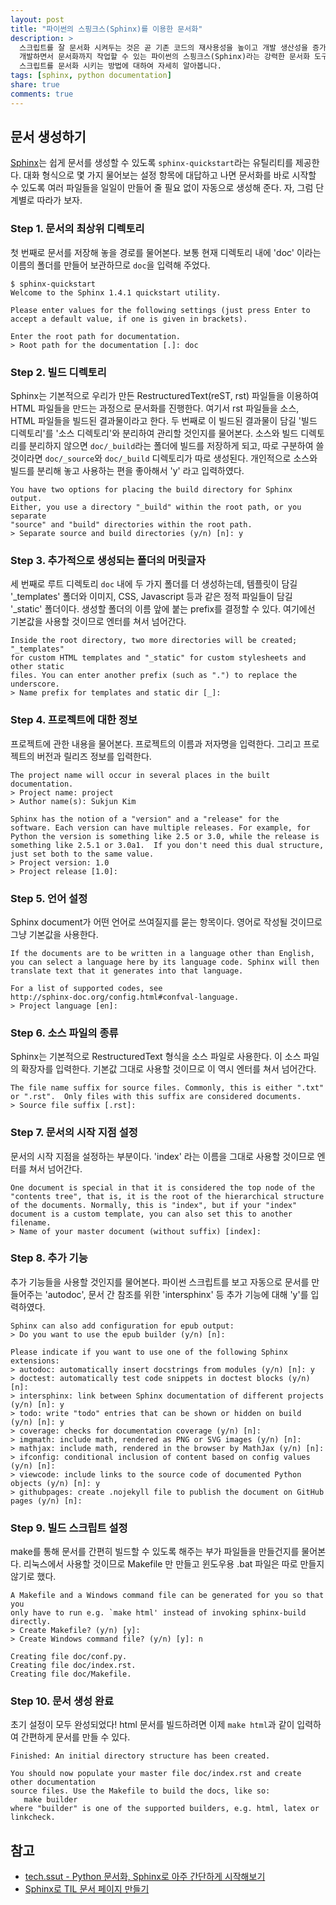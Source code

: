 ```yaml
---
layout: post
title: "파이썬의 스핑크스(Sphinx)를 이용한 문서화"
description: >
  스크립트를 잘 문서화 시켜두는 것은 곧 기존 코드의 재사용성을 높이고 개발 생산성을 증가시킵니다.
  개발하면서 문서화까지 작업할 수 있는 파이썬의 스핑크스(Sphinx)라는 강력한 문서화 도구를 이용해 파이썬 패키지 또는
  스크립트를 문서화 시키는 방법에 대하여 자세히 알아봅니다.
tags: [sphinx, python documentation]
share: true
comments: true
---
```



## 문서 생성하기

[Sphinx](http://www.sphinx-doc.org/en/stable/)는 쉽게 문서를 생성할 수 있도록 `sphinx-quickstart`라는 유틸리티를
제공한다. 대화 형식으로 몇 가지 물어보는 설정 항목에 대답하고 나면 문서화를 바로 시작할 수 있도록 여러 파일들을 일일이
만들어 줄 필요 없이 자동으로 생성해 준다. 자, 그럼 단계별로 따라가 보자.

### Step 1. 문서의 최상위 디렉토리

첫 번째로 문서를 저장해 놓을 경로를 물어본다. 보통 현재 디렉토리 내에 'doc' 이라는 이름의 폴더를 만들어 보관하므로
`doc`을 입력해 주었다.

```
$ sphinx-quickstart
Welcome to the Sphinx 1.4.1 quickstart utility.

Please enter values for the following settings (just press Enter to
accept a default value, if one is given in brackets).

Enter the root path for documentation.
> Root path for the documentation [.]: doc
```

### Step 2. 빌드 디렉토리

Sphinx는 기본적으로 우리가 만든 RestructuredText(reST, rst) 파일들을 이용하여 HTML 파일들을 만드는 과정으로 문서화를
진행한다. 여기서 rst 파일들을 소스, HTML 파일들을 빌드된 결과물이라고 한다. 두 번째로 이 빌드된 결과물이 담길
'빌드 디렉토리'를 '소스 디렉토리'와 분리하여 관리할 것인지를 물어본다. 소스와 빌드 디렉토리를 분리하지 않으면
`doc/_build`라는 폴더에 빌드를 저장하게 되고, 따로 구분하여 쓸 것이라면 `doc/_source`와 `doc/_build` 디렉토리가 따로
생성된다. 개인적으로 소스와 빌드를 분리해 놓고 사용하는 편을 좋아해서 'y' 라고 입력하였다.

```
You have two options for placing the build directory for Sphinx output.
Either, you use a directory "_build" within the root path, or you separate
"source" and "build" directories within the root path.
> Separate source and build directories (y/n) [n]: y
```

### Step 3. 추가적으로 생성되는 폴더의 머릿글자

세 번째로 루트 디렉토리 `doc` 내에 두 가지 폴더를 더 생성하는데,
템플릿이 담길 '_templates' 폴더와 이미지, CSS, Javascript 등과 같은 정적 파일들이 담길 '_static' 폴더이다.
생성할 폴더의 이름 앞에 붙는 prefix를 결정할 수 있다. 여기에선 기본값을 사용할 것이므로 엔터를 쳐서 넘어간다.

```
Inside the root directory, two more directories will be created; "_templates"
for custom HTML templates and "_static" for custom stylesheets and other static
files. You can enter another prefix (such as ".") to replace the underscore.
> Name prefix for templates and static dir [_]:
```

### Step 4. 프로젝트에 대한 정보

프로젝트에 관한 내용을 물어본다. 프로젝트의 이름과 저자명을 입력한다. 그리고 프로젝트의 버전과 릴리즈 정보를 입력한다.

```
The project name will occur in several places in the built documentation.
> Project name: project
> Author name(s): Sukjun Kim

Sphinx has the notion of a "version" and a "release" for the
software. Each version can have multiple releases. For example, for
Python the version is something like 2.5 or 3.0, while the release is
something like 2.5.1 or 3.0a1.  If you don't need this dual structure,
just set both to the same value.
> Project version: 1.0
> Project release [1.0]:
```

### Step 5. 언어 설정

Sphinx document가 어떤 언어로 쓰여질지를 묻는 항목이다. 영어로 작성될 것이므로 그냥 기본값을 사용한다.

```
If the documents are to be written in a language other than English,
you can select a language here by its language code. Sphinx will then
translate text that it generates into that language.

For a list of supported codes, see
http://sphinx-doc.org/config.html#confval-language.
> Project language [en]:
```

### Step 6. 소스 파일의 종류

Sphinx는 기본적으로 RestructuredText 형식을 소스 파일로 사용한다. 이 소스 파일의 확장자를 입력한다.
기본값 그대로 사용할 것이므로 이 역시 엔터를 쳐서 넘어간다.

```
The file name suffix for source files. Commonly, this is either ".txt"
or ".rst".  Only files with this suffix are considered documents.
> Source file suffix [.rst]:
```

### Step 7. 문서의 시작 지점 설정

문서의 시작 지점을 설정하는 부분이다. 'index' 라는 이름을 그대로 사용할 것이므로 엔터를 쳐서 넘어간다.

```
One document is special in that it is considered the top node of the
"contents tree", that is, it is the root of the hierarchical structure
of the documents. Normally, this is "index", but if your "index"
document is a custom template, you can also set this to another filename.
> Name of your master document (without suffix) [index]:
```

### Step 8. 추가 기능

추가 기능들을 사용할 것인지를 물어본다. 파이썬 스크립트를 보고 자동으로 문서를 만들어주는 'autodoc',
문서 간 참조를 위한 'intersphinx' 등 추가 기능에 대해 'y'를 입력하였다.

```
Sphinx can also add configuration for epub output:
> Do you want to use the epub builder (y/n) [n]:

Please indicate if you want to use one of the following Sphinx extensions:
> autodoc: automatically insert docstrings from modules (y/n) [n]: y
> doctest: automatically test code snippets in doctest blocks (y/n) [n]:
> intersphinx: link between Sphinx documentation of different projects (y/n) [n]: y
> todo: write "todo" entries that can be shown or hidden on build (y/n) [n]: y
> coverage: checks for documentation coverage (y/n) [n]:
> imgmath: include math, rendered as PNG or SVG images (y/n) [n]:
> mathjax: include math, rendered in the browser by MathJax (y/n) [n]:
> ifconfig: conditional inclusion of content based on config values (y/n) [n]:
> viewcode: include links to the source code of documented Python objects (y/n) [n]: y
> githubpages: create .nojekyll file to publish the document on GitHub pages (y/n) [n]:
```

### Step 9. 빌드 스크립트 설정

make를 통해 문서를 간편히 빌드할 수 있도록 해주는 부가 파일들을 만들건지를 물어본다.
리눅스에서 사용할 것이므로 Makefile 만 만들고 윈도우용 .bat 파일은 따로 만들지 않기로 했다.

```
A Makefile and a Windows command file can be generated for you so that you
only have to run e.g. `make html' instead of invoking sphinx-build
directly.
> Create Makefile? (y/n) [y]:
> Create Windows command file? (y/n) [y]: n

Creating file doc/conf.py.
Creating file doc/index.rst.
Creating file doc/Makefile.
```

### Step 10. 문서 생성 완료

초기 설정이 모두 완성되었다! html 문서를 빌드하려면 이제 `make html`과 같이 입력하여 간편하게 문서를 만들 수 있다.

```
Finished: An initial directory structure has been created.

You should now populate your master file doc/index.rst and create other documentation
source files. Use the Makefile to build the docs, like so:
   make builder
where "builder" is one of the supported builders, e.g. html, latex or linkcheck.
```


## 참고

* [tech.ssut - Python 문서화, Sphinx로 아주 간단하게 시작해보기](https://tech.ssut.me/2015/07/28/start-python-documentation-using-sphinx/)
* [Sphinx로 TIL 문서 페이지 만들기](https://songyunseop.github.io/post/2017/11/setting-til-page-with-sphinx/)